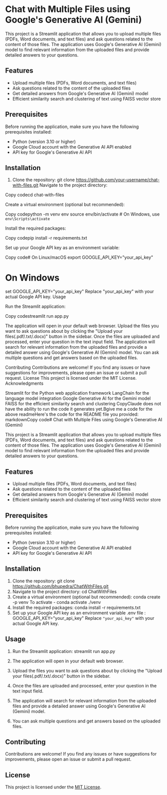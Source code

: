# Chat with Multiple Files using Google's Generative AI (Gemini)

This project is a Streamlit application that allows you to upload multiple files (PDFs, Word documents, and text files) and ask questions related to the content of those files. The application uses Google's Generative AI (Gemini) model to find relevant information from the uploaded files and provide detailed answers to your questions.

## Features

- Upload multiple files (PDFs, Word documents, and text files)
- Ask questions related to the content of the uploaded files
- Get detailed answers from Google's Generative AI (Gemini) model
- Efficient similarity search and clustering of text using FAISS vector store

## Prerequisites

Before running the application, make sure you have the following prerequisites installed:

- Python (version 3.10 or higher)
- Google Cloud account with the Generative AI API enabled
- API key for Google's Generative AI API

## Installation

1. Clone the repository:
git clone https://github.com/your-username/chat-with-files.git
Navigate to the project directory:

Copy codecd chat-with-files

Create a virtual environment (optional but recommended):

Copy codepython -m venv env
source env/bin/activate  # On Windows, use `env\Scripts\activate`

Install the required packages:

Copy codepip install -r requirements.txt

Set up your Google API key as an environment variable:

Copy code# On Linux/macOS
export GOOGLE_API_KEY="your_api_key"

# On Windows
set GOOGLE_API_KEY="your_api_key"
Replace "your_api_key" with your actual Google API key.
Usage

Run the Streamlit application:

Copy codestreamlit run app.py

The application will open in your default web browser.
Upload the files you want to ask questions about by clicking the "Upload your files(.pdf/.txt/.docx)" button in the sidebar.
Once the files are uploaded and processed, enter your question in the text input field.
The application will search for relevant information from the uploaded files and provide a detailed answer using Google's Generative AI (Gemini) model.
You can ask multiple questions and get answers based on the uploaded files.

Contributing
Contributions are welcome! If you find any issues or have suggestions for improvements, please open an issue or submit a pull request.
License
This project is licensed under the MIT License.
Acknowledgments

Streamlit for the Python web application framework
LangChain for the language model integration
Google Generative AI for the Gemini model
FAISS for the efficient similarity search and clustering
 CopyClaude does not have the ability to run the code it generates yet.Bgive me a code for the above readmeHere's the code for the README file you provided:
markdownCopy code# Chat with Multiple Files using Google's Generative AI (Gemini)

This project is a Streamlit application that allows you to upload multiple files (PDFs, Word documents, and text files) and ask questions related to the content of those files. The application uses Google's Generative AI (Gemini) model to find relevant information from the uploaded files and provide detailed answers to your questions.

## Features

- Upload multiple files (PDFs, Word documents, and text files)
- Ask questions related to the content of the uploaded files
- Get detailed answers from Google's Generative AI (Gemini) model
- Efficient similarity search and clustering of text using FAISS vector store

## Prerequisites

Before running the application, make sure you have the following prerequisites installed:

- Python (version 3.10 or higher)
- Google Cloud account with the Generative AI API enabled
- API key for Google's Generative AI API

## Installation

1. Clone the repository:
git clone https://github.com/bhupedra/ChatWithFiles.git
2. Navigate to the project directory:
cd ChatWithFiles
3. Create a virtual environment (optional but recommended):
conda create -p venv
To activate - conda activate ./venv
4. Install the required packages:
conda install -r requirements.txt
5. Set up your Google API key as an environment variable .env file :
GOOGLE_API_KEY="your_api_key"
Replace `"your_api_key"` with your actual Google API key.

## Usage

1. Run the Streamlit application:
streamlit run app.py

2. The application will open in your default web browser.

3. Upload the files you want to ask questions about by clicking the "Upload your files(.pdf/.txt/.docx)" button in the sidebar.

4. Once the files are uploaded and processed, enter your question in the text input field.

5. The application will search for relevant information from the uploaded files and provide a detailed answer using Google's Generative AI (Gemini) model.

6. You can ask multiple questions and get answers based on the uploaded files.

## Contributing

Contributions are welcome! If you find any issues or have suggestions for improvements, please open an issue or submit a pull request.

## License

This project is licensed under the [MIT License](LICENSE).

